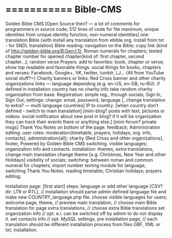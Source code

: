 ===========
 Bible-CMS
===========

Golden Bible  CMS [Open Source then? — a lot of comments for programmers in source code; 512 lines of code for file maximum, unique identities from unique identity function, non-numeral identities]
one translation Bible {with install any translation from ebible.org, install from txt - for SNDL translation}
Bible reading: navigation on the Bible; copy link {kind of http://golden-bible.org/B:Gen:I:1}; Roman numerals for chapters; texted chapter number for opened chapter{kind of: first chapter, second chapter…}; random verse
Prayers.
add to favorites: book, chapter or verse; show top readable and favorable things.
social things for books, chapters and verses: Facebook, Google+, VK, twitter, tumblr, LJ… {All from YouTube social stuff?=}
Charity banners or links: Red Cross banner and other charity organizations links — language depending {e.g. en-US, en-GB, ru-RU}. 
			if defined in installation country has no charity info take random charity organization from base.
Registration: simple reg., through socials;
Sign In, Sign Out;
settings: change: email, password, language [, change translation to extra? — multi language countries]
IP to country. [when country don’t defined - switch to main translation]
[mini-blog? posts with text, pictures or videos.
social notification about new post in blog? 
if it will be organization they can track their events there or anything else.]
[mini-forum? private msgs]
Thank You Notes on bottom of the page.
feedback;
Administration editing:
user roles: moderation{timetable, prayers, holidays, org. info, contacts}, administration{all};
charity {Red Cross and other organizations}, footer, Powered by Golden Bible CMS switching.
visible languages;
organization info and contacts.
installation: themes, extra translations, change main translation
change theme [e.g. Christmas, New Year and other Holidays]
visibility of socials;
switching: between roman and common numeral for chapters; import number texting module for language; switching Thank You Notes.
reading timetable; Christian holidays; prayers editing;

Installation page: [first start]
steps: language 
or add other language [CSV? dir: LTR or RTL], // installation should parse admin defined language file and make new COUNTRY_language.php file.
choose visible languages for users;
welcome page, 
theme, // preview
main translation, // choose main Bible translation for page
extra translations, // choose extra Bible translations
set organization info // opt. e.i. can be switched off by admin to do not display it.
set contacts info // opt. 
MySQL settings, pre installation page, 
// each translation should be different installation process from files GBF, XML or txt;
installation.

